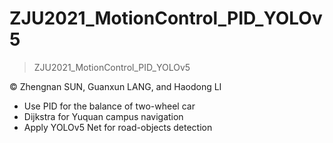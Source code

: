 # ZJU2021_MotionControl_PID_YOLOv5

> ZJU2021_MotionControl_PID_YOLOv5

&copy; Zhengnan SUN, Guanxun LANG, and Haodong LI

- Use PID for the balance of two-wheel car
- Dijkstra for Yuquan campus navigation
- Apply YOLOv5 Net for road-objects detection
